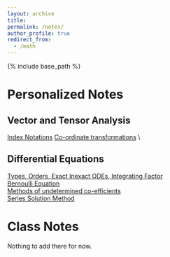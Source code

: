 ```yaml
---
layout: archive
title:
permalink: /notes/
author_profile: true
redirect_from:
  - /math
---
```

{% include base_path %}

Personalized Notes
======

## Vector and Tensor Analysis
[Index Notations](https://samawatkhan.github.io/files/TensorAnalysis:Indexnotations.pdf)
[Co-ordinate transformations](https://samawatkhan.github.io/files/VectorAnalysis:Co-ordinatetransformations.pdf) \


## Differential Equations
[Types, Orders, Exact Inexact ODEs, Integrating Factor](https://samawatkhan.github.io/files/DifferentialequationsTypesExactInexactIF.pdf)\
[Bernoulli Equation](https://samawatkhan.github.io/files/Differentialequations:BernoulliEquation.pdf)\
[Methods of undetermined co-efficients](https://samawatkhan.github.io/files/DifferentialEquations:Methodsofundeterminedco-efficients.pdf)\
[Series Solution Method](https://samawatkhan.github.io/files/DifferentialEquations:SeriesSolutions.pdf)


Class Notes
======
Nothing to add there for now.
